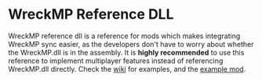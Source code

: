 # WreckMP Reference DLL

WreckMP reference dll is a reference for mods which makes integrating WreckMP sync easier, as the developers don't have to worry about whether the WreckMP.dll is in the assembly.
It is **highly recommended** to use this reference to implement multiplayer features instead of referencing WreckMP.dll directly. Check the [wiki](https://github.com/maceeikodev/WreckMP-Docs/wiki) for examples, and the [example mod](https://github.com/maceeikodev/WreckMP-Docs).
